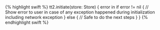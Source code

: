 {% highlight swift %}
tt2.initiate(store: Store) { error in
    if error != nil {
        // Show error to user in case of any exception happened during initialization including network exception
    } else {
        // Safe to do the next steps
    }
}
{% endhighlight swift %}